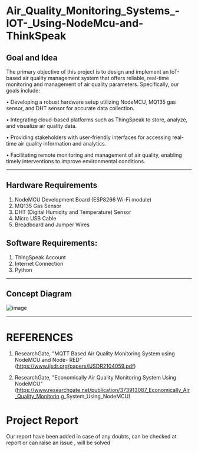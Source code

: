 # Air_Quality_Monitoring_Systems_-IOT-_Using-NodeMcu-and-ThinkSpeak


## Goal and Idea
The primary objective of this project is to design and implement an IoT-based air quality
management system that offers reliable, real-time monitoring and management of air quality
parameters. Specifically, our goals include:

• Developing a robust hardware setup utilizing NodeMCU, MQ135 gas sensor, and DHT
sensor for accurate data collection.

• Integrating cloud-based platforms such as ThingSpeak to store, analyze, and visualize
air quality data.

• Providing stakeholders with user-friendly interfaces for accessing real-time air quality
information and analytics.

• Facilitating remote monitoring and management of air quality, enabling timely
interventions to improve environmental conditions.

---------------------------------------------------------------------------------------------------------------------------------------------------------------------------------------------------------------------
## Hardware Requirements

1. NodeMCU Development Board (ESP8266 Wi-Fi module)
2. MQ135 Gas Sensor
3. DHT (Digital Humidity and Temperature) Sensor
4. Micro USB Cable
5. Breadboard and Jumper Wires

## Software Requirements:

1. ThingSpeak Account
2. Internet Connection
3. Python

---------------------------------------------------------------------------------------------------------------------------------------------------------------------------------------------------------------------
## Concept Diagram
![image](https://github.com/user-attachments/assets/0525e4bb-cea7-4253-953a-000776a7bffb)

---------------------------------------------------------------------------------------------------------------------------------------------------------------------------------------------------------------------
# REFERENCES

1. ResearchGate, "MQTT Based Air Quality Monitoring System using NodeMCU and Node-
RED" (https://www.ijsdr.org/papers/IJSDR2104059.pdf)

2. ResearchGate, "Economically Air Quality Monitoring System Using NodeMCU"
(https://www.researchgate.net/publication/373913087_Economically_Air_Quality_Monitorin
g_System_Using_NodeMCU)

# Project Report
Our report have been added in case of any doubts, can be checked at report or can raise an issue , will be solved
